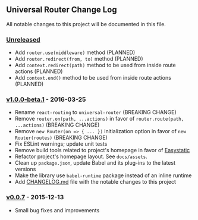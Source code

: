 ## Universal Router Change Log

All notable changes to this project will be documented in this file.

### [Unreleased][unreleased]

- Add `router.use(middleware)` method (PLANNED)
- Add `router.redirect(from, to)` method (PLANNED)
- Add `context.redirect(path)` method to be used from inside route actions (PLANNED)
- Add `context.end()` method to be used from inside route actions (PLANNED)

### [v1.0.0-beta.1] - 2016-03-25

- Rename `react-routing` to `universal-router` (BREAKING CHANGE)
- Remove `router.on(path, ...actions)` in favor of `router.route(path, ...actions)` (BREAKING CHANGE)
- Remove `new Router(on => { ... })` initialization option in favor of `new Router(routes)` (BREAKING CHANGE)
- Fix ESLint warnings; update unit tests
- Remove build tools related to project's homepage in favor of [Easystatic](https://easystatic.com)
- Refactor project's homepage layout. See `docs/assets`.
- Clean up `package.json`, update Babel and its plug-ins to the latest versions
- Make the library use `babel-runtime` package instead of an inline runtime
- Add [CHANGELOG.md](CHANGELOG.md) file with the notable changes to this project

### [v0.0.7] - 2015-12-13

- Small bug fixes and improvements

[unreleased]: https://github.com/kriasoft/react-starter-kit/compare/v1.0.0-beta.1...HEAD
[v1.0.0-beta.1]: https://github.com/kriasoft/react-starter-kit/compare/v0.0.7...v1.0.0-beta.1
[v0.0.7]: https://github.com/kriasoft/react-starter-kit/compare/v0.0.6...v0.0.7

